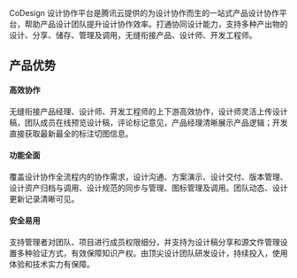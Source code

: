 CoDesign 设计协作平台是腾讯云提供的为设计协作而生的一站式产品设计协作平台，帮助产品设计团队提升设计协作效率。打通协同设计能力，支持多种产出物的设计、分享、储存、管理及调用，无缝衔接产品、设计师、开发工程师。


## 产品优势

#### 高效协作

无缝衔接产品经理、设计师、开发工程师的上下游高效协作，设计师灵活上传设计稿，团队成员在线预览设计稿，评论标记意见，产品经理清晰展示产品逻辑；开发直接获取最新最全的标注切图信息。

#### 功能全面

覆盖设计协作全流程内的协作需求，设计沟通、方案演示、设计交付、版本管理、设计资产归档与调用、设计规范的同步与管理、图标管理及调用。团队动态、设计更新记录清晰可见。

#### 安全易用

支持管理者对团队、项目进行成员权限细分，并支持为设计稿分享和源文件管理设置多种验证方式，有效保障知识产权。由顶尖设计团队研发设计，持续投入，使用体验和技术实力有保障。
